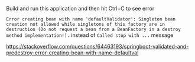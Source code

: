 Build and run this application and then hit Ctrl+C to see error

```Error creating bean with name 'defaultValidator': Singleton bean creation not allowed while singletons of this factory are in destruction (Do not request a bean from a BeanFactory in a destroy method implementation!).```
instead of `Called stop with ...` message

https://stackoverflow.com/questions/64463193/springboot-validated-and-predestroy-error-creating-bean-with-name-defaultval


